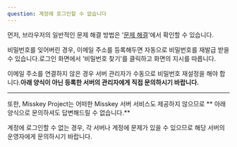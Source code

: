 ```yaml
---
question: 계정에 로그인할 수 없습니다
---
```


먼저, 브라우저의 일반적인 문제 해결 방법은 '[문제 해결](/docs/for-users/resources/troubleshooting/)'에서 확인할 수 있습니다.

비밀번호를 잊어버린 경우, 이메일 주소를 등록해두면 자동으로 비밀번호를 재발급 받을 수 있습니다.로그인 화면에서 '비밀번호 찾기'를 클릭하고 화면의 지시를 따릅니다.

이메일 주소를 연결하지 않은 경우 서버 관리자가 수동으로 비밀번호 재설정을 해야 합니다.**아래 양식이 아닌 등록한 서버의 관리자에게 직접 문의하시기 바랍니다.**

---

또한, Misskey Project는 어떠한 Misskey 서버 서비스도 제공하지 않으므로 \*\* 아래 양식으로 문의하셔도 답변해드릴 수 없습니다.\*\*

계정에 로그인할 수 없는 경우, 각 서버나 계정에 문제가 있을 수 있으므로 해당 서버의 운영자에게 문의하시기 바랍니다.
